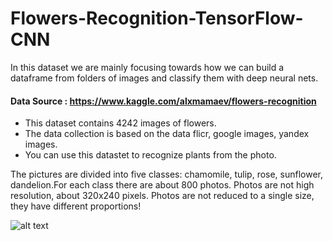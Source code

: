 # Flowers-Recognition-TensorFlow-CNN
  In this dataset we are mainly focusing towards how we can build a dataframe from folders of images and classify them with deep neural nets.
  
#### Data Source : https://www.kaggle.com/alxmamaev/flowers-recognition
- This dataset contains 4242 images of flowers.
- The data collection is based on the data flicr, google images, yandex images.
- You can use this datastet to recognize plants from the photo.

The pictures are divided into five classes: chamomile, tulip, rose, sunflower, dandelion.For each class there are about 800 photos. Photos are not high resolution, about 320x240 pixels. Photos are not reduced to a single size, they have different proportions!

![alt text](https://drive.google.com/file/d/1rLz1zWqTBRAZ8mKwpnDLr1l4JZkxOqPd/view?usp=sharing)

